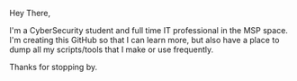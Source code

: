 Hey There,

I'm a CyberSecurity student and full time IT professional in the MSP space. I'm creating this GitHub so that I can learn more, but also have a place to dump all my scripts/tools that I make or use frequently.

Thanks for stopping by.
